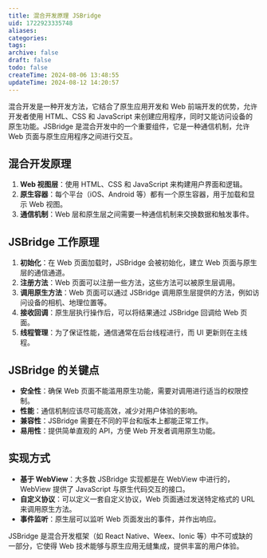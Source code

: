```yaml
---
title: 混合开发原理 JSBridge
uid: 1722923335748
aliases: 
categories: 
tags: 
archive: false
draft: false
todo: false
createTime: 2024-08-06 13:48:55
updateTime: 2024-08-12 14:20:57
---
```


混合开发是一种开发方法，它结合了原生应用开发和 Web 前端开发的优势，允许开发者使用 HTML、CSS 和 JavaScript 来创建应用程序，同时又能访问设备的原生功能。JSBridge 是混合开发中的一个重要组件，它是一种通信机制，允许 Web 页面与原生应用程序之间进行交互。

## 混合开发原理

1. **Web 视图层**：使用 HTML、CSS 和 JavaScript 来构建用户界面和逻辑。
2. **原生容器**：每个平台（iOS、Android 等）都有一个原生容器，用于加载和显示 Web 视图。
3. **通信机制**：Web 层和原生层之间需要一种通信机制来交换数据和触发事件。

## JSBridge 工作原理

1. **初始化**：在 Web 页面加载时，JSBridge 会被初始化，建立 Web 页面与原生层的通信通道。
2. **注册方法**：Web 页面可以注册一些方法，这些方法可以被原生层调用。
3. **调用原生方法**：Web 页面可以通过 JSBridge 调用原生层提供的方法，例如访问设备的相机、地理位置等。
4. **接收回调**：原生层执行操作后，可以将结果通过 JSBridge 回调给 Web 页面。
5. **线程管理**：为了保证性能，通信通常在后台线程进行，而 UI 更新则在主线程。

## JSBridge 的关键点

- **安全性**：确保 Web 页面不能滥用原生功能，需要对调用进行适当的权限控制。
- **性能**：通信机制应该尽可能高效，减少对用户体验的影响。
- **兼容性**：JSBridge 需要在不同的平台和版本上都能正常工作。
- **易用性**：提供简单直观的 API，方便 Web 开发者调用原生功能。

## 实现方式

- **基于 WebView**：大多数 JSBridge 实现都是在 WebView 中进行的，WebView 提供了 JavaScript 与原生代码交互的接口。
- **自定义协议**：可以定义一套自定义协议，Web 页面通过发送特定格式的 URL 来调用原生方法。
- **事件监听**：原生层可以监听 Web 页面发出的事件，并作出响应。

JSBridge 是混合开发框架（如 React Native、Weex、Ionic 等）中不可或缺的一部分，它使得 Web 技术能够与原生应用无缝集成，提供丰富的用户体验。
